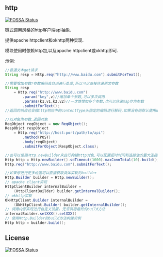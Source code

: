 ## http
[![FOSSA Status](https://app.fossa.io/api/projects/git%2Bgithub.com%2Fhadix-lin%2Fhttp.svg?type=shield)](https://app.fossa.io/projects/git%2Bgithub.com%2Fhadix-lin%2Fhttp?ref=badge_shield)


链式调用风格的http客户端api抽象.

提供apache httpclient和okhttp两种实现.

模块使用时依赖http包,以及apache httpclient或okhttp即可.

示例:

```java
//普通文本get请求
String resp = Http.req("http://www.baidu.com").submitForText();

//需要增加参数?参数编码会自动进行处理,所以可以直接传递原文参数
String resp 
    = Http.req("http://www.baidu.com")
        .param("key",v)//增加单个参数,可以多次调用
        .params(k1,v1,k2,v2)//一次性增加多个参数,也可以传递map作为参数
        .submitForText();
//返回的响应也会按http响应中的contentType头指定的编码进行解码,如果没有则默认使用utf8解码

//以对象为参数,返回对象
ReqObject reqObject = new ReqObject();
RespObjct respObject 
    = Http.req("http://host:port/path/to/api")
        .method(POST)
        .body(reqObject)
        .submitForObject(RespObject.class);

//也可以使用Http.newBuilder来自行构建http对象,可以配置超时时间和连接池的最大连接数等.
Http http = Http.newBuilder().soTimeout(1000).maxConnTotal(10).build();
http.req("http://www.baidu.com").submitForText();

//如果想进行更多设置可以直接获取具体实现的builder
Http.Builder builder = Http.newBuilder();
// apache client实现
HttpClientBuilder internalBuilder = 
    (HttpClientBuilder) builder.getInternalBuilder();
// okhttp实现
OkHttpClient.Builder internalBuilder =
    (OkHttpClient.Builder) builder.getInternalBuilder();
// 调用内部实现进行自定义设置，无须调用最终的build方法
internalBuilder.setXXX().setXXX()
// 使用Http.Builder的build方法构建实例
Http http = builder.build();
```


## License
[![FOSSA Status](https://app.fossa.io/api/projects/git%2Bgithub.com%2Fhadix-lin%2Fhttp.svg?type=large)](https://app.fossa.io/projects/git%2Bgithub.com%2Fhadix-lin%2Fhttp?ref=badge_large)
